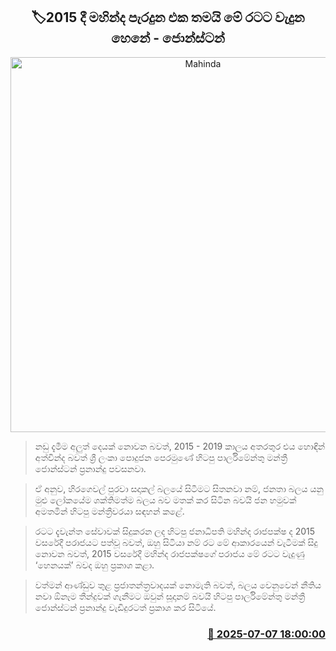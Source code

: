 <p align='center'><b><h2 align='center' title='Mahinda's defeat in 2015 was a blow to this country - Johnston'>🏷2015 දී මහින්ද පැරදුන එක තමයි මේ රටට වැදුන හෙනේ - ජොන්ස්ටන්</h2></b></p>
<p align='center'><img src='https://helakuru.sgp1.cdn.digitaloceanspaces.com/esana/images/lib/jonstan-mahy.jpg' width='600' alt='Mahinda's defeat in 2015 was a blow to this country - Johnston'></p>

> නඩු දැමීම අලුත් දෙයක් නොවන බවත්, 2015 - 2019 කාලය අතරතුර එය හොඳින් අත්වින්ද බවත් ශ්‍රී ලංකා පොදුජන පෙරමුණේ හිටපු පාර්ලිමේන්තු මන්ත්‍රී ජොන්ස්ටන් ප්‍රනාන්දු පවසනවා.

> ඒ අනුව, හිරගෙවල් පුරවා සදාකල් බලයේ සිටීමට සිතනවා නම්, ජනතා බලය යනු මුළු ලෝකයේම ශක්තිමත්ම බලය බව මතක් කර සිටින බවයි ජන හමුවක් අමතමින් හිටපු මන්ත්‍රීවරයා සඳහන් කළේ.

> රටට දැවැන්ත සේවාවක් සිදුකරන ලද හිටපු ජනාධිපති මහින්ද රාජපක්ෂ ද 2015 වසරේදී පරාජයට පත්වූ බවත්, ඔහු සිටියා නම් රට මේ ආකාරයෙන් වැටීමක් සිදු නොවන බවත්, 2015 වසරේදී මහින්ද රාජපක්ෂගේ පරාජය මේ රටට වැදුණු ‘හෙනයක්’ බවද ඔහු ප්‍රකාශ කළා.

> වත්මන් ආණ්ඩුව තුළ ප්‍රජාතන්ත්‍රවාදයක් නොමැති බවත්, බලය වෙනුවෙන් නීතිය නවා ඕනෑම තීන්දුවක් ගැනීමට ඔවුන් සූදානම් බවයි හිටපු පාර්ලිමේන්තු මන්ත්‍රී ජොන්ස්ටන් ප්‍රනාන්දු වැඩිදුරටත් ප්‍රකාශ කර සිටියේ.



<h3 align='right'><a href='https://www.helakuru.lk/esana/p/111655/'>📅 2025-07-07 18:00:00</a></h3>
